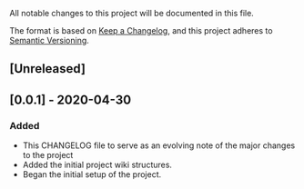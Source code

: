 All notable changes to this project will be documented in this file.

The format is based on [Keep a Changelog](https://keepachangelog.com/en/1.0.0/), 
and this project adheres to [Semantic Versioning](https://semver.org/spec/v2.0.0.html).

## [Unreleased]

## [0.0.1] - 2020-04-30

### Added

* This CHANGELOG file to serve as an evolving note of the major changes to the project
* Added the initial project wiki structures.
* Began the initial setup of the project.
